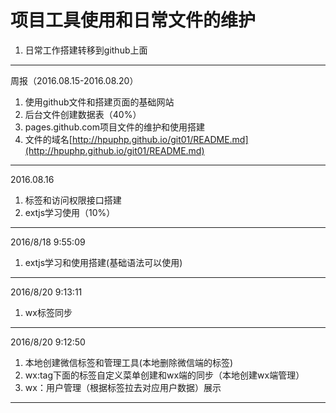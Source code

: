 # 项目工具使用和日常文件的维护 #
1. 日常工作搭建转移到github上面

----------
周报（2016.08.15-2016.08.20）


1. 使用github文件和搭建页面的基础网站
2. 后台文件创建数据表（40%）
3. pages.github.com项目文件的维护和使用搭建
4. 文件的域名[http://hpuphp.github.io/git01/README.md](http://hpuphp.github.io/git01/README.md)

----------
2016.08.16

1. 标签和访问权限接口搭建
2. extjs学习使用（10%）

----------
2016/8/18 9:55:09 

1. extjs学习和使用搭建(基础语法可以使用)

----------
2016/8/20 9:13:11 

1. wx标签同步

----------
2016/8/20 9:12:50
 
1. 本地创建微信标签和管理工具(本地删除微信端的标签)
2. wx:tag下面的标签自定义菜单创建和wx端的同步（本地创建wx端管理）
3. wx：用户管理（根据标签拉去对应用户数据）展示

----------
